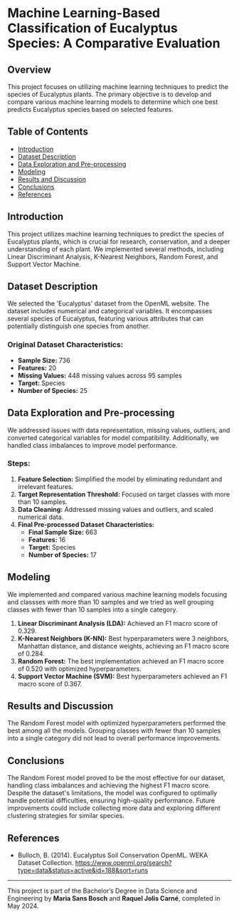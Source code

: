 # Machine Learning-Based Classification of Eucalyptus Species: A Comparative Evaluation

## Overview
This project focuses on utilizing machine learning techniques to predict the species of Eucalyptus plants. The primary objective is to develop and compare various machine learning models to determine which one best predicts Eucalyptus species based on selected features.

## Table of Contents
- [Introduction](#introduction)
- [Dataset Description](#dataset-description)
- [Data Exploration and Pre-processing](#data-exploration-and-pre-processing)
- [Modeling](#modeling)
- [Results and Discussion](#results-and-discussion)
- [Conclusions](#conclusions)
- [References](#references)

## Introduction
This project utilizes machine learning techniques to predict the species of Eucalyptus plants, which is crucial for research, conservation, and a deeper understanding of each plant. We implemented several methods, including Linear Discriminant Analysis, K-Nearest Neighbors, Random Forest, and Support Vector Machine.

## Dataset Description
We selected the 'Eucalyptus' dataset from the OpenML website. The dataset includes numerical and categorical variables. It encompasses several species of Eucalyptus, featuring various attributes that can potentially distinguish one species from another.

### Original Dataset Characteristics:
- **Sample Size:** 736
- **Features:** 20
- **Missing Values:** 448 missing values across 95 samples
- **Target:** Species
- **Number of Species:** 25

## Data Exploration and Pre-processing
We addressed issues with data representation, missing values, outliers, and converted categorical variables for model compatibility. Additionally, we handled class imbalances to improve model performance.

### Steps:
1. **Feature Selection:** Simplified the model by eliminating redundant and irrelevant features.
2. **Target Representation Threshold:** Focused on target classes with more than 10 samples.
3. **Data Cleaning:** Addressed missing values and outliers, and scaled numerical data.
4. **Final Pre-processed Dataset Characteristics:**
   - **Final Sample Size:** 663
   - **Features:** 16
   - **Target:** Species
   - **Number of Species:** 17

## Modeling
We implemented and compared various machine learning models focusing and classses with more than 10 samples and we tried as well grouping classes with fewer than 10 samples into a single category. 
1. **Linear Discriminant Analysis (LDA):** Achieved an F1 macro score of 0.329.
2. **K-Nearest Neighbors (K-NN):** Best hyperparameters were 3 neighbors, Manhattan distance, and distance weights, achieving an F1 macro score of 0.284.
3. **Random Forest:** The best implementation achieved an F1 macro score of 0.520 with optimized hyperparameters.
4. **Support Vector Machine (SVM):** Best hyperparameters achieved an F1 macro score of 0.367.

## Results and Discussion
The Random Forest model with optimized hyperparameters performed the best among all the models. Grouping classes with fewer than 10 samples into a single category did not lead to overall performance improvements.

## Conclusions
The Random Forest model proved to be the most effective for our dataset, handling class imbalances and achieving the highest F1 macro score. Despite the dataset's limitations, the model was configured to optimally handle potential difficulties, ensuring high-quality performance. Future improvements could include collecting more data and exploring different clustering strategies for similar species.

## References
- Bulloch, B. (2014). Eucalyptus Soil Conservation OpenML. WEKA Dataset Collection.
  https://www.openml.org/search?type=data&status=active&id=188&sort=runs


---

This project is part of the Bachelor’s Degree in Data Science and Engineering by **Maria Sans Bosch** and **Raquel Jolis Carné**, completed in May 2024.

